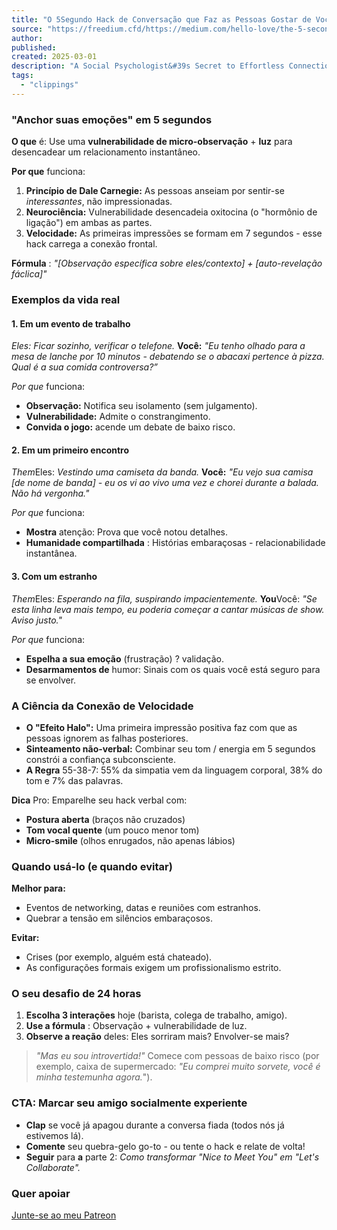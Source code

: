 ```yaml
---
title: "O 5Segundo Hack de Conversação que Faz as Pessoas Gostar de Você | por Alessia Fransisca | em Hello, Love - Freedium"
source: "https://freedium.cfd/https://medium.com/hello-love/the-5-second-conversation-hack-that-makes-people-instantly-like-you-6591c9a06690"
author:
published:
created: 2025-03-01
description: "A Social Psychologist&#39s Secret to Effortless Connection"
tags:
  - "clippings"
---
```

### "Anchor suas emoções" em 5 segundos

**O que** é: Use uma **vulnerabilidade de micro-observação** + **luz** para desencadear um relacionamento instantâneo.

**Por que** funciona:

1. **Princípio de Dale Carnegie:** As pessoas anseiam por sentir-se *interessantes*, não impressionadas.
2. **Neurociência:** Vulnerabilidade desencadeia oxitocina (o "hormônio de ligação") em ambas as partes.
3. **Velocidade:** As primeiras impressões se formam em 7 segundos - esse hack carrega a conexão frontal.

**Fórmula** : *"\[Observação específica sobre eles/contexto\] + \[auto-revelação fáclica\]"*

### Exemplos da vida real

#### 1\. Em um evento de trabalho

*Eles:* *Ficar sozinho, verificar o telefone.* **Você:** *"Eu tenho olhado para a mesa de lanche por 10 minutos - debatendo se o abacaxi pertence à pizza. Qual é a sua comida controversa?”*

*Por que* funciona:

- **Observação:** Notifica seu isolamento (sem julgamento).
- **Vulnerabilidade:** Admite o constrangimento.
- **Convida o jogo:** acende um debate de baixo risco.

#### 2\. Em um primeiro encontro

*Them*Eles: *Vestindo uma camiseta da banda.* **Você:** *"Eu vejo sua camisa \[de nome de banda\] - eu os vi ao vivo uma vez e chorei durante a balada. Não há vergonha."*

*Por que* funciona:

- **Mostra** atenção: Prova que você notou detalhes.
- **Humanidade compartilhada** : Histórias embaraçosas - relacionabilidade instantânea.

#### 3\. Com um estranho

*Them*Eles: *Esperando na fila, suspirando impacientemente.* **You**Você: *"Se esta linha leva mais tempo, eu poderia começar a cantar músicas de show. Aviso justo."*

*Por que* funciona:

- **Espelha a sua emoção** (frustração) ? validação.
- **Desarmamentos de** humor: Sinais com os quais você está seguro para se envolver.

### A Ciência da Conexão de Velocidade

- **O "Efeito Halo":** Uma primeira impressão positiva faz com que as pessoas ignorem as falhas posteriores.
- **Sinteamento não-verbal:** Combinar seu tom / energia em 5 segundos constrói a confiança subconsciente.
- **A Regra** 55-38-7: 55% da simpatia vem da linguagem corporal, 38% do tom e 7% das palavras.

**Dica** Pro: Emparelhe seu hack verbal com:

- **Postura aberta** (braços não cruzados)
- **Tom vocal quente** (um pouco menor tom)
- **Micro-smile** (olhos enrugados, não apenas lábios)

### Quando usá-lo (e quando evitar)

**Melhor para:**

- Eventos de networking, datas e reuniões com estranhos.
- Quebrar a tensão em silêncios embaraçosos.

**Evitar:**

- Crises (por exemplo, alguém está chateado).
- As configurações formais exigem um profissionalismo estrito.

### O seu desafio de 24 horas

1. **Escolha 3 interações** hoje (barista, colega de trabalho, amigo).
2. **Use a fórmula** : Observação + vulnerabilidade de luz.
3. **Observe a reação** deles: Eles sorriram mais? Envolver-se mais?

> *"Mas eu sou introvertida!"* Comece com pessoas de baixo risco (por exemplo, caixa de supermercado: *"Eu comprei muito sorvete, você é minha testemunha agora.*").

### CTA: Marcar seu amigo socialmente experiente

- **Clap** se você já apagou durante a conversa fiada (todos nós já estivemos lá).
- **Comente** seu quebra-gelo go-to - ou tente o hack e relate de volta!
- **Seguir** para **a** parte 2: *Como transformar "Nice to Meet You" em "Let's Collaborate".*

### Quer apoiar

[Junte-se ao meu Patreon](https://www.patreon.com/posts/5-second-hack-122401325?utm_medium=clipboard_copy&utm_source=copyLink&utm_campaign=postshare_creator&utm_content=join_link)